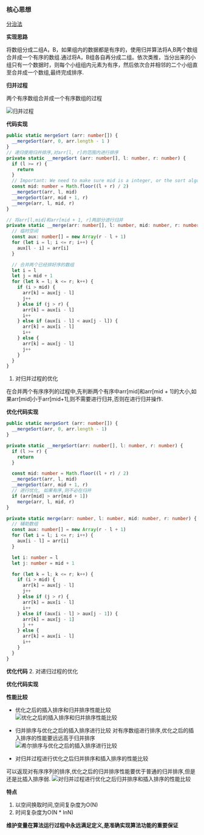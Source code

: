 ### 核心思想

[分治法](https://zh.wikipedia.org/wiki/%E5%88%86%E6%B2%BB%E6%B3%95)


**实现思路**

将数组分成二组A，B，如果组内的数据都是有序的，使用归并算法将A,B两个数组合并成一个有序的数组.通过将A，B组各自再分成二组。依次类推，当分出来的小组只有一个数据时，则每个小组组内元素为有序，然后依次合并相邻的二个小组直至合并成一个数组,最终完成排序.

**归并过程**

两个有序数组合并成一个有序数组的过程

![归并过程](http://linyimin-blog.oss-cn-beijing.aliyuncs.com/cjluzuf060001azkhltwdwanw.png)

**代码实现**

```typescript
public static mergeSort (arr: number[]) {
  __mergeSort(arr, 0, arr.length - 1 )
}
// 递归使用归并排序,对arr[l, r]的范围内进行排序
private static __mergeSort (arr: number[], l: number, r: number) {
  if (l >= r) {
    return
  }
  // Important: We need to make sure mid is a integer, or the sort algorithm will be very slow
  const mid: number = Math.floor((l + r) / 2)
  __mergeSort(arr, l, mid)
  __mergeSort(arr, mid + 1, r)
  __merge(arr, l, mid, r)
}

// 将arr[l,mid]和arr[mid + 1, r]两部分进行归并
private static __merge(arr: number[], l: number, mid: number, r: number) {
  // 临时空间
  const aux: number[] = new Array(r - l + 1)
  for (let i = l; i <= r; i++) {
    aux[l - i] = arr[i]
  }

  // 合并两个已经排好序的数组
  let i = l
  let j = mid + 1
  for (let k = l; k <= r; k++) {
    if (i > mid) {
      arr[k] = aux[j - l]
      j++
    } else if (j > r) {
      arr[k] = aux[i - l]
      i++
    } else if (aux[i - l] < aux[j - l]) {
      arr[k] = aux[i - l]
      i++
    } else {
      arr[k] = aux[j - l]
      j++
    }
  }
}
```

1. 对归并过程的优化

在合并两个有序序列的过程中,先判断两个有序中arr[mid]和arr[mid + 1]的大小,如果arr[mid]小于arr[mid+1],则不需要进行归并,否则在进行归并操作.

**优化代码实现**
``` typescript
public static mergeSort (arr: number[]) {
  __mergeSort(arr, 0, arr.length - 1)
}

private static __mergeSort(arr: number[], l: number, r: number) {
  if (l >= r) {
    return
  }

  const mid: number = Math.floor((l + r) / 2)
  __mergeSort(arr, l, mid)
  __mergeSort(arr, mid + 1, r)
  // 进行优化, 如果有序,则不必在归并
  if (arr[mid] > arr[mid + 1])
    merge(arr, l, mid, r)
}

private static merge(arr: number, l: number, mid: number, r: number) {
  // 辅助数组
  const aux: number[] = new Array(r - l + 1)
  for (let i = l; i <= r; i++) {
    aux[i - l] = arr[i]
  }

  let i: number = l
  let j: number = mid + 1

  for (let k = l; k <= r; k++) {
    if (i > mid) {
      arr[k] = aux[j - l]
      j++
    } else if (j > r) {
      arr[k] = aux[i - l]
      i++
    } else if (aux[i - l] > aux[j - 1]) {
      arr[k] = aux[j - 1]
      j ++
    } else {
      arr[k] = aux[i - l]
      i++
    }
  }
} 
```

**优化代码**
2. 对递归过程的优化

**优化代码实现**


**性能比较**

- 优化之后的插入排序和归并排序性能比较
![优化之后的插入排序和归并排序性能比较](http://linyimin-blog.oss-cn-beijing.aliyuncs.com/cjlv2hzid0003azkh8tjrat5q.png)

- 归并排序与优化之后的插入排序进行比较
对有序数组进行排序,优化之后的插入排序的性能要远远高于归并排序
![希尔排序与优化之后的插入排序进行比较](http://linyimin-blog.oss-cn-beijing.aliyuncs.com/cjlvnqzce0005azkh6vhl0gma.png)

- 对归并过程进行优化之后归并排序和插入排序的性能比较

可以返现对有序序列的排序,优化之后的归并排序性能要优于普通的归并排序,但是还是比插入排序弱.
![对归并过程进行优化之后归并排序和插入排序的性能比较](http://linyimin-blog.oss-cn-beijing.aliyuncs.com/cjlvoqgpi0006azkh0a22urpk.png)


**特点**

1. 以空间换取时间,空间复杂度为O(N) 
2. 时间复杂度为O(N * lnN)

**维护变量在算法运行过程中永远满足定义,是准确实现算法功能的重要保证**